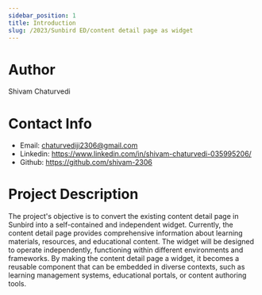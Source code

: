 ```yaml
---
sidebar_position: 1
title: Introduction
slug: /2023/Sunbird ED/content detail page as widget
---
```



# Author
Shivam Chaturvedi

# Contact Info
- Email: chaturvediji2306@gmail.com 
- Linkedin: https://www.linkedin.com/in/shivam-chaturvedi-035995206/ 
- Github: https://github.com/shivam-2306

# Project Description
The project's objective is to convert the existing content detail page in Sunbird into a self-contained and independent widget. Currently, the content detail page provides comprehensive information about learning materials, resources, and educational content.
The widget will be designed to operate independently, functioning within different environments and frameworks. By making the content detail page a widget, it becomes a reusable component that can be embedded in diverse contexts, such as learning management systems, educational portals, or content authoring tools.
